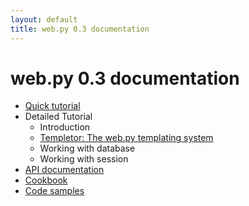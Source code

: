 ```yaml
---
layout: default
title: web.py 0.3 documentation
---
```


# web.py 0.3 documentation

* [Quick tutorial](/tutorial3.en)
* Detailed Tutorial
    * Introduction
    * [Templetor: The web.py templating system](/docs/0.3/templetor)
    * Working with database
    * Working with session
* [API documentation](/docs/0.3/api)
* [Cookbook](/cookbook)
* [Code samples](/src)

